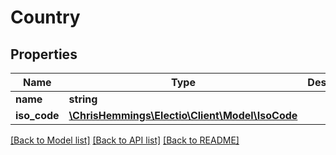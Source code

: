 # Country

## Properties
Name | Type | Description | Notes
------------ | ------------- | ------------- | -------------
**name** | **string** |  | [optional] 
**iso_code** | [**\ChrisHemmings\Electio\Client\Model\IsoCode**](IsoCode.md) |  | 

[[Back to Model list]](../README.md#documentation-for-models) [[Back to API list]](../README.md#documentation-for-api-endpoints) [[Back to README]](../README.md)



